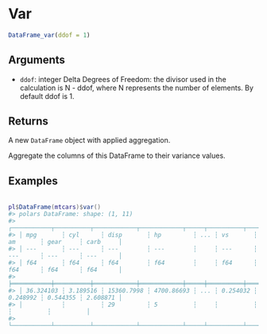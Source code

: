 # Var

```r
DataFrame_var(ddof = 1)
```

## Arguments

- `ddof`: integer Delta Degrees of Freedom: the divisor used in the calculation is N - ddof, where N represents the number of elements. By default ddof is 1.

## Returns

A new `DataFrame` object with applied aggregation.

Aggregate the columns of this DataFrame to their variance values.

## Examples

<pre class='r-example'> <code> <span class='r-in'><span></span></span>
<span class='r-in'><span><span class='va'>pl</span><span class='op'>$</span><span class='fu'>DataFrame</span><span class='op'>(</span><span class='va'>mtcars</span><span class='op'>)</span><span class='op'>$</span><span class='fu'>var</span><span class='op'>(</span><span class='op'>)</span></span></span>
<span class='r-out co'><span class='r-pr'>#&gt;</span> polars DataFrame: shape: (1, 11)</span>
<span class='r-out co'><span class='r-pr'>#&gt;</span> ┌───────────┬──────────┬────────────┬────────────┬─────┬──────────┬──────────┬──────────┬──────────┐</span>
<span class='r-out co'><span class='r-pr'>#&gt;</span> │ mpg       ┆ cyl      ┆ disp       ┆ hp         ┆ ... ┆ vs       ┆ am       ┆ gear     ┆ carb     │</span>
<span class='r-out co'><span class='r-pr'>#&gt;</span> │ ---       ┆ ---      ┆ ---        ┆ ---        ┆     ┆ ---      ┆ ---      ┆ ---      ┆ ---      │</span>
<span class='r-out co'><span class='r-pr'>#&gt;</span> │ f64       ┆ f64      ┆ f64        ┆ f64        ┆     ┆ f64      ┆ f64      ┆ f64      ┆ f64      │</span>
<span class='r-out co'><span class='r-pr'>#&gt;</span> ╞═══════════╪══════════╪════════════╪════════════╪═════╪══════════╪══════════╪══════════╪══════════╡</span>
<span class='r-out co'><span class='r-pr'>#&gt;</span> │ 36.324103 ┆ 3.189516 ┆ 15360.7998 ┆ 4700.86693 ┆ ... ┆ 0.254032 ┆ 0.248992 ┆ 0.544355 ┆ 2.608871 │</span>
<span class='r-out co'><span class='r-pr'>#&gt;</span> │           ┆          ┆ 29         ┆ 5          ┆     ┆          ┆          ┆          ┆          │</span>
<span class='r-out co'><span class='r-pr'>#&gt;</span> └───────────┴──────────┴────────────┴────────────┴─────┴──────────┴──────────┴──────────┴──────────┘</span>
 </code></pre>